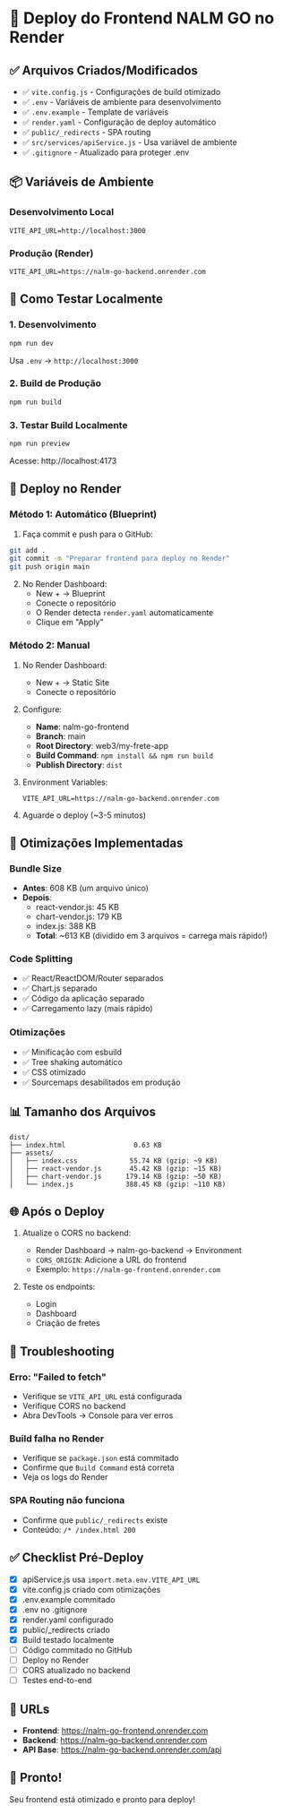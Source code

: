# 🚀 Deploy do Frontend NALM GO no Render

## ✅ Arquivos Criados/Modificados

- ✅ `vite.config.js` - Configurações de build otimizado
- ✅ `.env` - Variáveis de ambiente para desenvolvimento
- ✅ `.env.example` - Template de variáveis
- ✅ `render.yaml` - Configuração de deploy automático
- ✅ `public/_redirects` - SPA routing
- ✅ `src/services/apiService.js` - Usa variável de ambiente
- ✅ `.gitignore` - Atualizado para proteger .env

## 📦 Variáveis de Ambiente

### Desenvolvimento Local
```env
VITE_API_URL=http://localhost:3000
```

### Produção (Render)
```env
VITE_API_URL=https://nalm-go-backend.onrender.com
```

## 🎯 Como Testar Localmente

### 1. Desenvolvimento
```bash
npm run dev
```
Usa `.env` → `http://localhost:3000`

### 2. Build de Produção
```bash
npm run build
```

### 3. Testar Build Localmente
```bash
npm run preview
```
Acesse: http://localhost:4173

## 🚀 Deploy no Render

### Método 1: Automático (Blueprint)

1. Faça commit e push para o GitHub:
```bash
git add .
git commit -m "Preparar frontend para deploy no Render"
git push origin main
```

2. No Render Dashboard:
   - New + → Blueprint
   - Conecte o repositório
   - O Render detecta `render.yaml` automaticamente
   - Clique em "Apply"

### Método 2: Manual

1. No Render Dashboard:
   - New + → Static Site
   - Conecte o repositório

2. Configure:
   - **Name**: nalm-go-frontend
   - **Branch**: main
   - **Root Directory**: web3/my-frete-app
   - **Build Command**: `npm install && npm run build`
   - **Publish Directory**: `dist`

3. Environment Variables:
   ```
   VITE_API_URL=https://nalm-go-backend.onrender.com
   ```

4. Aguarde o deploy (~3-5 minutos)

## 🔧 Otimizações Implementadas

### Bundle Size
- **Antes**: 608 KB (um arquivo único)
- **Depois**:
  - react-vendor.js: 45 KB
  - chart-vendor.js: 179 KB
  - index.js: 388 KB
  - **Total**: ~613 KB (dividido em 3 arquivos = carrega mais rápido!)

### Code Splitting
- ✅ React/ReactDOM/Router separados
- ✅ Chart.js separado
- ✅ Código da aplicação separado
- ✅ Carregamento lazy (mais rápido)

### Otimizações
- ✅ Minificação com esbuild
- ✅ Tree shaking automático
- ✅ CSS otimizado
- ✅ Sourcemaps desabilitados em produção

## 📊 Tamanho dos Arquivos

```
dist/
├── index.html                 0.63 KB
├── assets/
│   ├── index.css             55.74 KB (gzip: ~9 KB)
│   ├── react-vendor.js       45.42 KB (gzip: ~15 KB)
│   ├── chart-vendor.js      179.14 KB (gzip: ~50 KB)
│   └── index.js             388.45 KB (gzip: ~110 KB)
```

## 🌐 Após o Deploy

1. Atualize o CORS no backend:
   - Render Dashboard → nalm-go-backend → Environment
   - `CORS_ORIGIN`: Adicione a URL do frontend
   - Exemplo: `https://nalm-go-frontend.onrender.com`

2. Teste os endpoints:
   - Login
   - Dashboard
   - Criação de fretes

## 🐛 Troubleshooting

### Erro: "Failed to fetch"
- Verifique se `VITE_API_URL` está configurada
- Verifique CORS no backend
- Abra DevTools → Console para ver erros

### Build falha no Render
- Verifique se `package.json` está commitado
- Confirme que `Build Command` está correta
- Veja os logs do Render

### SPA Routing não funciona
- Confirme que `public/_redirects` existe
- Conteúdo: `/* /index.html 200`

## ✅ Checklist Pré-Deploy

- [x] apiService.js usa `import.meta.env.VITE_API_URL`
- [x] vite.config.js criado com otimizações
- [x] .env.example commitado
- [x] .env no .gitignore
- [x] render.yaml configurado
- [x] public/_redirects criado
- [x] Build testado localmente
- [ ] Código commitado no GitHub
- [ ] Deploy no Render
- [ ] CORS atualizado no backend
- [ ] Testes end-to-end

## 📱 URLs

- **Frontend**: https://nalm-go-frontend.onrender.com
- **Backend**: https://nalm-go-backend.onrender.com
- **API Base**: https://nalm-go-backend.onrender.com/api

## 🎉 Pronto!

Seu frontend está otimizado e pronto para deploy!

